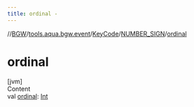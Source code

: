 ```yaml
---
title: ordinal -
---
```

//[BGW](../../../../index.md)/[tools.aqua.bgw.event](../../index.md)/[KeyCode](../index.md)/[NUMBER_SIGN](index.md)/[ordinal](ordinal.md)



# ordinal  
[jvm]  
Content  
val [ordinal](ordinal.md): [Int](https://kotlinlang.org/api/latest/jvm/stdlib/kotlin/-int/index.html)  



